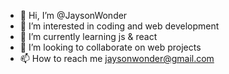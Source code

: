 - 👋 Hi, I’m @JaysonWonder
- 👀 I’m interested in coding and web development
- 🌱 I’m currently learning js & react
- 💞️ I’m looking to collaborate on web projects
- 📫 How to reach me jaysonwonder@gmail.com

<!---
JaysonWonder/JaysonWonder is a ✨ special ✨ repository because its `README.md` (this file) appears on your GitHub profile.
You can click the Preview link to take a look at your changes.
--->
